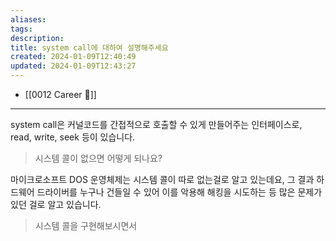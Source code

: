 ```yaml
---
aliases: 
tags: 
description:
title: system call에 대하여 설명해주세요
created: 2024-01-09T12:40:49
updated: 2024-01-09T12:43:27
---
```

- [[0012 Career 💼]]
---
system call은 커널코드를 간접적으로 호출할 수 있게 만들어주는 인터페이스로, read, write, seek 등이 있습니다.

> 시스템 콜이 없으면 어떻게 되나요?

마이크로소프트 DOS 운영체제는 시스템 콜이 따로 없는걸로 알고 있는데요, 그 결과 하드웨어 드라이버를 누구나 건들일 수 있어 이를 악용해 해킹을 시도하는 등 많은 문제가 있던 걸로 알고 있습니다.

> 시스템 콜을 구현해보시면서 